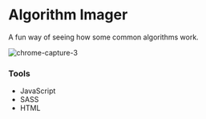 # Algorithm Imager

<p>A fun way of seeing how some common algorithms work.</p>
<img src="https://i.ibb.co/5YXKNnX/chrome-capture-3.gif" alt="chrome-capture-3" border="0" />
<h3>Tools</h3>
<ul>
  <li>JavaScript</li>
  <li>SASS</li>
  <li>HTML</li>
</ul>
